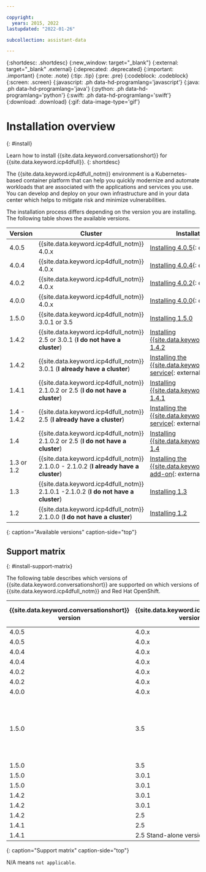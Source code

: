 ```yaml
---

copyright:
  years: 2015, 2022
lastupdated: "2022-01-26"

subcollection: assistant-data

---
```


{:shortdesc: .shortdesc}
{:new_window: target="_blank"}
{:external: target="_blank" .external}
{:deprecated: .deprecated}
{:important: .important}
{:note: .note}
{:tip: .tip}
{:pre: .pre}
{:codeblock: .codeblock}
{:screen: .screen}
{:javascript: .ph data-hd-programlang='javascript'}
{:java: .ph data-hd-programlang='java'}
{:python: .ph data-hd-programlang='python'}
{:swift: .ph data-hd-programlang='swift'}
{:download: .download}
{:gif: data-image-type='gif'}

# Installation overview
{: #install}

Learn how to install {{site.data.keyword.conversationshort}} for {{site.data.keyword.icp4dfull}}.
{: shortdesc}

The {{site.data.keyword.icp4dfull_notm}} environment is a Kubernetes-based container platform that can help you quickly modernize and automate workloads that are associated with the applications and services you use. You can develop and deploy on your own infrastructure and in your data center which helps to mitigate risk and minimize vulnerabilities.

The installation process differs depending on the version you are installing. The following table shows the available versions.

| Version |  Cluster | Installation checklist |
|------------------------|---------------------------|-------------------|
| 4.0.5 | {{site.data.keyword.icp4dfull_notm}} 4.0.x | [Installing 4.0.5](https://www.ibm.com/docs/en/cloud-paks/cp-data/4.0?topic=assistant-installing-watson){: external} |
| 4.0.4 | {{site.data.keyword.icp4dfull_notm}} 4.0.x | [Installing 4.0.4](https://www.ibm.com/docs/en/cloud-paks/cp-data/4.0?topic=assistant-installing-watson){: external} |
| 4.0.2 | {{site.data.keyword.icp4dfull_notm}} 4.0.x | [Installing 4.0.2](https://www.ibm.com/docs/en/cloud-paks/cp-data/4.0?topic=assistant-installing-watson){: external} |
| 4.0.0 | {{site.data.keyword.icp4dfull_notm}} 4.0.x | [Installing 4.0.0](https://www.ibm.com/docs/en/cloud-paks/cp-data/4.0?topic=assistant-installing-watson){: external} |
| 1.5.0 | {{site.data.keyword.icp4dfull_notm}} 3.0.1 or 3.5 | [Installing 1.5.0](/docs/assistant-data?topic=assistant-data-install-150) |
| 1.4.2 | {{site.data.keyword.icp4dfull_notm}} 2.5 or 3.0.1 (**I do not have a cluster**)  | [Installing {{site.data.keyword.conversationshort}} 1.4.2](/docs/assistant-data?topic=assistant-data-install-142) |
| 1.4.2 | {{site.data.keyword.icp4dfull_notm}} 3.0.1 (**I already have a cluster**) | [Installing the {{site.data.keyword.conversationshort}} service](https://www.ibm.com/support/knowledgecenter/SSQNUZ_3.0.1/cpd/svc/watson/assistant-install.html){: external} |
| 1.4.1 | {{site.data.keyword.icp4dfull_notm}} 2.1.0.2 or 2.5 (**I do not have a cluster**)  | [Installing {{site.data.keyword.conversationshort}} 1.4.1](/docs/assistant-data?topic=assistant-data-install-141) |
| 1.4 - 1.4.2 | {{site.data.keyword.icp4dfull_notm}} 2.5 (**I already have a cluster**) | [Installing the {{site.data.keyword.conversationshort}} service](https://www.ibm.com/support/knowledgecenter/SSQNUZ_2.5.0/cpd/svc/watson/assistant-install.html){: external} |
| 1.4 | {{site.data.keyword.icp4dfull_notm}} 2.1.0.2 or 2.5 (**I do not have a cluster**)  | [Installing {{site.data.keyword.conversationshort}} 1.4](/docs/assistant-data?topic=assistant-data-install-140) |
| 1.3 or 1.2 | {{site.data.keyword.icp4dfull_notm}} 2.1.0.0 - 2.1.0.2 (**I already have a cluster**) | [Installing the {{site.data.keyword.conversationshort}} add-on](https://www.ibm.com/support/knowledgecenter/SSQNUZ_2.1.0/com.ibm.icpdata.doc/watson/assistant-install.html){: external} |
| 1.3 | {{site.data.keyword.icp4dfull_notm}} 2.1.0.1 -2.1.0.2 (**I do not have a cluster**)  | [Installing 1.3](/docs/assistant-data?topic=assistant-data-install-130) |
| 1.2 | {{site.data.keyword.icp4dfull_notm}} 2.1.0.0 (**I do not have a cluster**)  | [Installing 1.2](/docs/assistant-data?topic=assistant-data-install-120) |
{: caption="Available versions" caption-side="top"}

## Support matrix
{: #install-support-matrix}

The following table describes which versions of {{site.data.keyword.conversationshort}} are supported on which versions of {{site.data.keyword.icp4dfull_notm}} and Red Hat OpenShift.

| {{site.data.keyword.conversationshort}} version | {{site.data.keyword.icp4dfull_notm}} version | Red Hat OpenShift version | Special notes |
| ----------------------------------|----------------|----------------|----------|
| 4.0.5 | 4.0.x | 4.8 | N/A |
| 4.0.5 | 4.0.x | 4.6 | N/A |
| 4.0.4 | 4.0.x | 4.8 | N/A |
| 4.0.4 | 4.0.x | 4.6 | N/A |
| 4.0.2 | 4.0.x | 4.8 | N/A |
| 4.0.2 | 4.0.x | 4.6 | N/A |
| 4.0.0 | 4.0.x | 4.6 | N/A |
| 1.5.0 | 3.5 | 4.6 | Analytics feature and OpenShift Container Storage is supported with this configuration.|
| 1.5.0 | 3.5 | 3.11 | N/A |
| 1.5.0 | 3.0.1 | 4.5 | N/A |
| 1.5.0 | 3.0.1 | 3.11 | N/A |
| 1.4.2 | 3.0.1 | 4.5 | N/A |
| 1.4.2 | 3.0.1 | 3.11 | N/A |
| 1.4.2 | 2.5 | 3.11 | N/A |
| 1.4.1 | 2.5 | 3.11 | N/A |
| 1.4.1 | 2.5 Stand-alone version | N/A | N/A |
{: caption="Support matrix" caption-side="top"}

N/A means `not applicable`.
